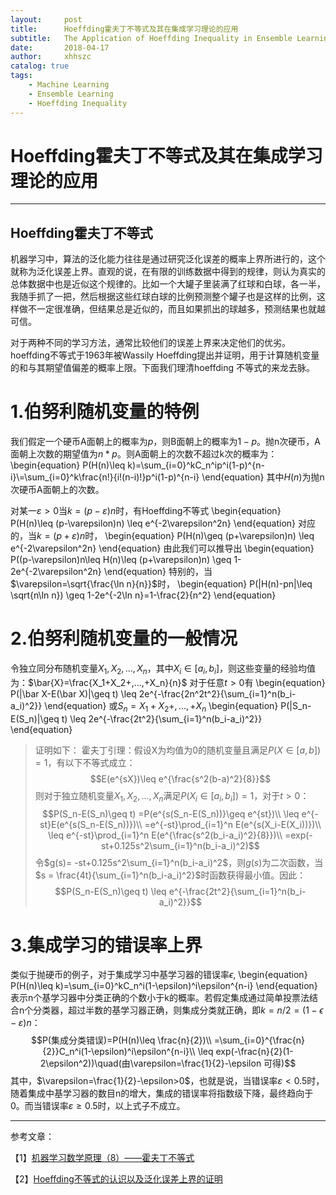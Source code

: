 ```yaml
---
layout:     post
title:      Hoeffding霍夫丁不等式及其在集成学习理论的应用
subtitle:   The Application of Hoeffding Inequality in Ensemble Learning
date:       2018-04-17
author:     xhhszc
catalog: true
tags:
    - Machine Learning
    - Ensemble Learning
    - Hoeffding Inequality
---
```


# Hoeffding霍夫丁不等式及其在集成学习理论的应用
------

Hoeffding霍夫丁不等式
------------------------
机器学习中，算法的泛化能力往往是通过研究泛化误差的概率上界所进行的，这个就称为泛化误差上界。直观的说，在有限的训练数据中得到的规律，则认为真实的总体数据中也是近似这个规律的。比如一个大罐子里装满了红球和白球，各一半，我随手抓了一把，然后根据这些红球白球的比例预测整个罐子也是这样的比例，这样做不一定很准确，但结果总是近似的，而且如果抓出的球越多，预测结果也就越可信。

对于两种不同的学习方法，通常比较他们的误差上界来决定他们的优劣。hoeffding不等式于1963年被Wassily Hoeffding提出并证明，用于计算随机变量的和与其期望值偏差的概率上限。下面我们理清hoeffding 不等式的来龙去脉。

# 1.伯努利随机变量的特例
我们假定一个硬币A面朝上的概率为$p$，则B面朝上的概率为$1-p$。抛n次硬币，A面朝上次数的期望值为$n*p$。则A面朝上的次数不超过k次的概率为：
\begin{equation}
P(H(n)\leq k)=\sum_{i=0}^kC_n^ip^i(1-p)^{n-i}\\=\sum_{i=0}^k\frac{n!}{i!(n-i)!}p^i(1-p)^{n-i}
\end{equation}
其中$H(n)$为抛n次硬币A面朝上的次数。

对某一$\varepsilon>0$当$k=(p-\varepsilon)n$时，有Hoeffding不等式
\begin{equation}
P(H(n)\leq (p-\varepsilon)n) \leq e^{-2\varepsilon^2n}
\end{equation}
对应的，当$k=(p+\varepsilon)n$时，
\begin{equation}
P(H(n)\geq (p+\varepsilon)n) \leq e^{-2\varepsilon^2n}
\end{equation}
由此我们可以推导出
\begin{equation}
P((p-\varepsilon)n\leq H(n)\leq (p+\varepsilon)n) \geq 1-2e^{-2\varepsilon^2n}
\end{equation}
特别的，当$\varepsilon=\sqrt{\frac{\ln n}{n}}$时，
\begin{equation}
P(|H(n)-pn|\leq \sqrt{n\ln n}) \geq 1-2e^{-2\ln n}=1-\frac{2}{n^2}
\end{equation}

# 2.伯努利随机变量的一般情况
令独立同分布随机变量$X_1,X_2,...,X_n$，其中$X_i\in[a_i,b_i]$，则这些变量的经验均值为：$\bar{X}=\frac{X_1+X_2+,...,+X_n}{n}$
对于任意$t>0$有
\begin{equation}
P(|\bar X-E(\bar X)|\geq t) \leq 2e^{-\frac{2n^2t^2}{\sum_{i=1}^n(b_i-a_i)^2}}
\end{equation}
或$S_n = X_1+X_2+,...,+X_n$
\begin{equation}
P(|S_n-E(S_n)|\geq t) \leq 2e^{-\frac{2t^2}{\sum_{i=1}^n(b_i-a_i)^2}}
\end{equation}

> 证明如下：
> 霍夫丁引理：假设X为均值为0的随机变量且满足$P(X\in[a,b])=1$，有以下不等式成立：
> $$E(e^{sX})\leq e^{\frac{s^2(b-a)^2}{8}}$$
> 则对于独立随机变量$X_1,X_2,...,X_n$满足$P(X_i\in[a_i,b_i])=1$，对于$t>0$：
> $$P(S_n-E(S_n)\geq t) =P(e^{s(S_n-E(S_n))}\geq e^{st})\\
\leq e^{-st}E(e^{s(S_n-E(S_n))})\\
=e^{-st}\prod_{i=1}^n E(e^{s(X_i-E(X_i))})\\
\leq e^{-st}\prod_{i=1}^n E(e^{\frac{s^2(b_i-a_i)^2}{8}})\\
=exp(-st+0.125s^2\sum_{i=1}^n(b_i-a_i)^2)$$
>令$g(s)= -st+0.125s^2\sum_{i=1}^n(b_i-a_i)^2$，则$g(s)$为二次函数，当$s = \frac{4t}{\sum_{i=1}^n(b_i-a_i)^2}$时函数获得最小值。因此：
>$$P(S_n-E(S_n)\geq t) \leq e^{-\frac{2t^2}{\sum_{i=1}^n(b_i-a_i)^2}}$$

# 3.集成学习的错误率上界
类似于抛硬币的例子，对于集成学习中基学习器的错误率$\epsilon$,
\begin{equation}
P(H(n)\leq k)=\sum_{i=0}^kC_n^i(1-\epsilon)^i\epsilon^{n-i}
\end{equation}
表示n个基学习器中分类正确的个数小于k的概率。若假定集成通过简单投票法结合n个分类器，超过半数的基学习器正确，则集成分类就正确，即$k=n/2=(1-\epsilon-\varepsilon)n$：
$$P(集成分类错误)=P(H(n)\leq \frac{n}{2})\\
=\sum_{i=0}^{\frac{n}{2}}C_n^i(1-\epsilon)^i\epsilon^{n-i}\\
\leq exp(-\frac{n}{2}(1-2\epsilon^2))\quad(由\varepsilon=\frac{1}{2}-\epsilon 可得)$$
其中，$\varepsilon=\frac{1}{2}-\epsilon>0$，也就是说，当错误率$\varepsilon<0.5$时，随着集成中基学习器的数目n的增大，集成的错误率将指数级下降，最终趋向于0。而当错误率$\varepsilon\geq0.5$时，以上式子不成立。


---------------------------------------

参考文章：

【1】[机器学习数学原理（8）——霍夫丁不等式](https://blog.csdn.net/z_x_1996/article/details/73564926)

【2】[Hoeffding不等式的认识以及泛化误差上界的证明](https://www.jianshu.com/p/f0a053e85f42)
